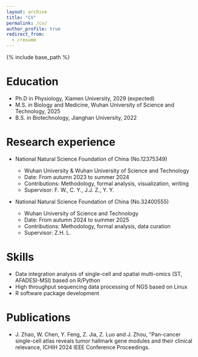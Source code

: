 ```yaml
---
layout: archive
title: "CV"
permalink: /cv/
author_profile: true
redirect_from:
  - /resume
---
```


{% include base_path %}

Education
======
* Ph.D in Physiology, Xiamen University, 2029 (expected)
* M.S. in Biology and Medicine, Wuhan University of Science and Technology, 2025
* B.S. in Biotechnology, Jianghan University, 2022

Research experience
======
* National Natural Science Foundation of China (No.12375349)
  * Wuhan University & Wuhan University of Science and Technology
  * Date: From autumn 2023 to summer 2024
  * Contributions: Methodology, formal analysis, visualization, writing
  * Supervisor: F. W., C. Y., J.J. Z., Y. Y.

* National Natural Science Foundation of China (No.32400555)
  * Wuhan University of Science and Technology
  * Date: From autumn 2024 to summer 2025
  * Contributions: Methodology, formal analysis, data curation
  * Supervisor: Z.H. L.

  
Skills
======
* Data integration analysis of single-cell and spatial multi-omics (ST, AFADESI-MSI) based on R/Python
* High throughput sequencing data processing of NGS based on Linux
* R software package development

Publications
======
* J. Zhao, W. Chen, Y. Feng, Z. Jia, Z. Luo and J. Zhou, "Pan-cancer single-cell atlas reveals tumor hallmark gene modules and their clinical relevance, ICHIH 2024 IEEE Conference Proceedings. 
